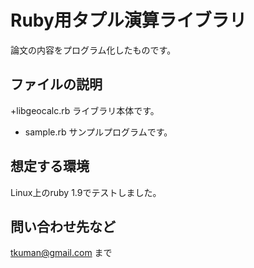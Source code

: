 # Ruby用タプル演算ライブラリ

論文の内容をプログラム化したものです。

## ファイルの説明

+libgeocalc.rb
  ライブラリ本体です。

+ sample.rb
  サンプルプログラムです。

## 想定する環境

Linux上のruby 1.9でテストしました。

## 問い合わせ先など

tkuman@gmail.com
まで

